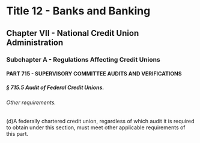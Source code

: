 
# Title 12 - Banks and Banking
## Chapter VII - National Credit Union Administration
### Subchapter A - Regulations Affecting Credit Unions
#### PART 715 - SUPERVISORY COMMITTEE AUDITS AND VERIFICATIONS
##### § 715.5 Audit of Federal Credit Unions.
###### Other requirements.

(d)A federally chartered credit union, regardless of which audit it is required to obtain under this section, must meet other applicable requirements of this part.

